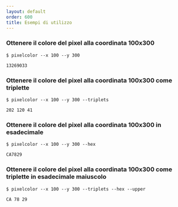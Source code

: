 ```yaml
---
layout: default
order: 600
title: Esempi di utilizzo
---
```


### Ottenere il colore del pixel alla coordinata 100x300

```shell
$ pixelcolor --x 100 --y 300

13269033
```

### Ottenere il colore del pixel alla coordinata 100x300 come triplette

```shell
$ pixelcolor --x 100 --y 300 --triplets

202 120 41
```

### Ottenere il colore del pixel alla coordinata 100x300 in esadecimale

```shell
$ pixelcolor --x 100 --y 300 --hex

CA7829
```

### Ottenere il colore del pixel alla coordinata 100x300 come triplette in esadecimale maiuscolo

```shell
$ pixelcolor --x 100 --y 300 --triplets --hex --upper

CA 78 29
```
